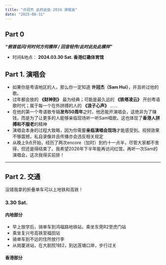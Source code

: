 ```yaml
---
title: "许冠杰 此时此处 2024 演唱会"
date: "2025-08-31"
---
```


## Part 0
***“俯首低问/何时何方何模样 / 回音轻传/此时此处此模样”***
* 时间&地点： **2024.03.30 Sat. 香港红磡体育馆**

## Part 1. 演唱会
* 如果你是粤语地区的人，那么你一定知道 **许冠杰（Sam Hui）**，并且听过他的歌。
* 过年都会放的 **《财神到》** 最为经典；可能是最久远的 **《铁塔凌云》** 开创粤语歌时代；属于每一个在外拼搏的人的 **《浪子心声》** ……
* 在他的第一个粤语歌专辑**发布50周年**之时，他还能开演唱会，这绝非为了赚钱，而是为了让更多的人能够亲临现场听一听Sam唱歌。这也体现了**香港人拼搏和不服老**的精神
* 演唱会本身的过程大致略，因为你需要**亲临演唱会现场**才能感受到。视频效果不够震撼，私自录像并且传播亦会违反相关规定
* 从晚上9点开始，经历了两次encore（加时）到约十一点半，尽管大家都不舍得，但还是得结束了。我希望2026年下半年能再访问红馆，再听一次Sam的演唱会，这次我得买前排！

---

## Part 2. 交通
没错我拿的折叠单车可以上地铁和高铁！
### 3.30 Sat.
#### 内地部分
* 早上放学后，骑单车到鸿福路地铁站，乘坐东莞R2至虎门站
* 乘坐复兴号高铁至福田站
* 骑单车到不远的住所放行李
* 从岗厦进站，在大剧院1转2，到达莲塘口岸，步行过关
#### 香港部分
